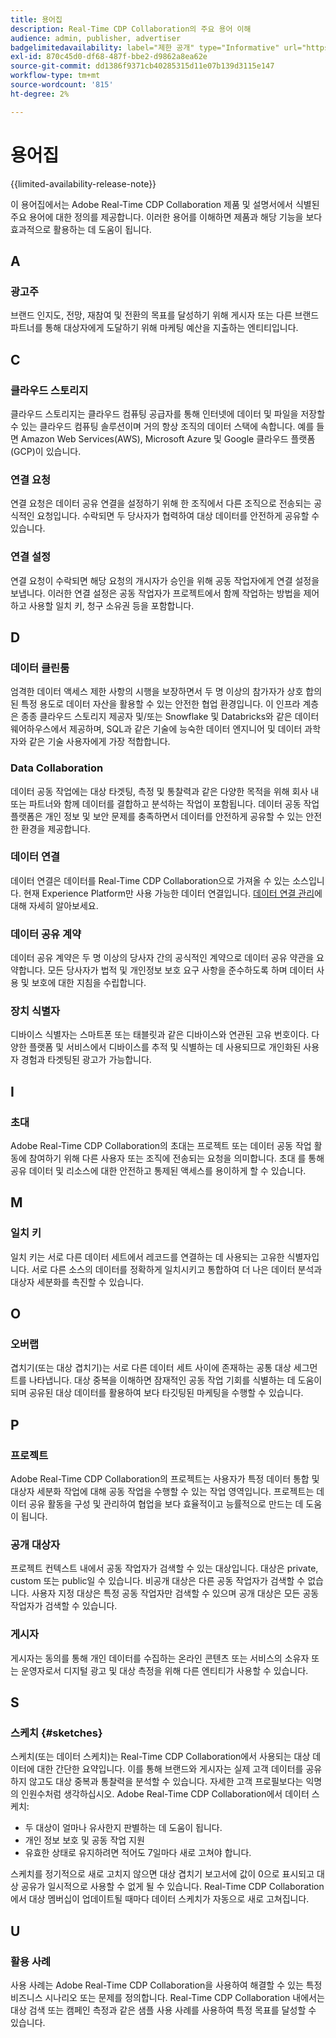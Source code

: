 ```yaml
---
title: 용어집
description: Real-Time CDP Collaboration의 주요 용어 이해
audience: admin, publisher, advertiser
badgelimitedavailability: label="제한 공개" type="Informative" url="https://helpx.adobe.com/legal/product-descriptions/real-time-customer-data-platform-collaboration.html newtab=true"
exl-id: 870c45d0-df68-487f-bbe2-d9862a8ea62e
source-git-commit: dd1386f9371cb40285315d11e07b139d3115e147
workflow-type: tm+mt
source-wordcount: '815'
ht-degree: 2%

---
```


# 용어집

{{limited-availability-release-note}}

이 용어집에서는 Adobe Real-Time CDP Collaboration 제품 및 설명서에서 식별된 주요 용어에 대한 정의를 제공합니다. 이러한 용어를 이해하면 제품과 해당 기능을 보다 효과적으로 활용하는 데 도움이 됩니다.

## A

### 광고주

브랜드 인지도, 전망, 재참여 및 전환의 목표를 달성하기 위해 게시자 또는 다른 브랜드 파트너를 통해 대상자에게 도달하기 위해 마케팅 예산을 지출하는 엔티티입니다.

## C

### 클라우드 스토리지

클라우드 스토리지는 클라우드 컴퓨팅 공급자를 통해 인터넷에 데이터 및 파일을 저장할 수 있는 클라우드 컴퓨팅 솔루션이며 거의 항상 조직의 데이터 스택에 속합니다. 예를 들면 Amazon Web Services(AWS), Microsoft Azure 및 Google 클라우드 플랫폼(GCP)이 있습니다.

### 연결 요청

연결 요청은 데이터 공유 연결을 설정하기 위해 한 조직에서 다른 조직으로 전송되는 공식적인 요청입니다. 수락되면 두 당사자가 협력하여 대상 데이터를 안전하게 공유할 수 있습니다.

### 연결 설정

연결 요청이 수락되면 해당 요청의 개시자가 승인을 위해 공동 작업자에게 연결 설정을 보냅니다. 이러한 연결 설정은 공동 작업자가 프로젝트에서 함께 작업하는 방법을 제어하고 사용할 일치 키, 청구 소유권 등을 포함합니다.

<!--

### Crosswalk

An identity crosswalk is a tool used to connect different identifiers across datasets to enrich your audience data with additional attributes or dimensions. It creates a bridge between different data points, allowing for a more comprehensive and cohesive view of the data.

-->

## D

### 데이터 클린룸

엄격한 데이터 액세스 제한 사항의 시행을 보장하면서 두 명 이상의 참가자가 상호 합의된 특정 용도로 데이터 자산을 활용할 수 있는 안전한 협업 환경입니다. 이 인프라 계층은 종종 클라우드 스토리지 제공자 및/또는 Snowflake 및 Databricks와 같은 데이터 웨어하우스에서 제공하며, SQL과 같은 기술에 능숙한 데이터 엔지니어 및 데이터 과학자와 같은 기술 사용자에게 가장 적합합니다.

### Data Collaboration

데이터 공동 작업에는 대상 타겟팅, 측정 및 통찰력과 같은 다양한 목적을 위해 회사 내 또는 파트너와 함께 데이터를 결합하고 분석하는 작업이 포함됩니다. 데이터 공동 작업 플랫폼은 개인 정보 및 보안 문제를 충족하면서 데이터를 안전하게 공유할 수 있는 안전한 환경을 제공합니다.

### 데이터 연결

데이터 연결은 데이터를 Real-Time CDP Collaboration으로 가져올 수 있는 소스입니다. 현재 Experience Platform만 사용 가능한 데이터 연결입니다. [데이터 연결 관리](/help/guide/setup/manage-data-connection.md)에 대해 자세히 알아보세요.

### 데이터 공유 계약

데이터 공유 계약은 두 명 이상의 당사자 간의 공식적인 계약으로 데이터 공유 약관을 요약합니다. 모든 당사자가 법적 및 개인정보 보호 요구 사항을 준수하도록 하며 데이터 사용 및 보호에 대한 지침을 수립합니다.

### 장치 식별자

디바이스 식별자는 스마트폰 또는 태블릿과 같은 디바이스와 연관된 고유 번호이다. 다양한 플랫폼 및 서비스에서 디바이스를 추적 및 식별하는 데 사용되므로 개인화된 사용자 경험과 타겟팅된 광고가 가능합니다.

## I

### 초대

Adobe Real-Time CDP Collaboration의 초대는 프로젝트 또는 데이터 공동 작업 활동에 참여하기 위해 다른 사용자 또는 조직에 전송되는 요청을 의미합니다. 초대 를 통해 공유 데이터 및 리소스에 대한 안전하고 통제된 액세스를 용이하게 할 수 있습니다.

<!--

## J

### Join key

In the context of identity crosswalks, a join key is a unique identifier used to match and link different identifiers across datasets, enabling the integration and unification of audience data from various sources. For example, a hashed email (HEM) can be a join key.

-->

## M

### 일치 키

일치 키는 서로 다른 데이터 세트에서 레코드를 연결하는 데 사용되는 고유한 식별자입니다. 서로 다른 소스의 데이터를 정확하게 일치시키고 통합하여 더 나은 데이터 분석과 대상자 세분화를 촉진할 수 있습니다.

## O

### 오버랩

겹치기(또는 대상 겹치기)는 서로 다른 데이터 세트 사이에 존재하는 공통 대상 세그먼트를 나타냅니다. 대상 중복을 이해하면 잠재적인 공동 작업 기회를 식별하는 데 도움이 되며 공유된 대상 데이터를 활용하여 보다 타깃팅된 마케팅을 수행할 수 있습니다.

## P

### 프로젝트

Adobe Real-Time CDP Collaboration의 프로젝트는 사용자가 특정 데이터 통합 및 대상자 세분화 작업에 대해 공동 작업을 수행할 수 있는 작업 영역입니다. 프로젝트는 데이터 공유 활동을 구성 및 관리하여 협업을 보다 효율적이고 능률적으로 만드는 데 도움이 됩니다.

### 공개 대상자

프로젝트 컨텍스트 내에서 공동 작업자가 검색할 수 있는 대상입니다. 대상은 private, custom 또는 public일 수 있습니다. 비공개 대상은 다른 공동 작업자가 검색할 수 없습니다. 사용자 지정 대상은 특정 공동 작업자만 검색할 수 있으며 공개 대상은 모든 공동 작업자가 검색할 수 있습니다.

### 게시자

게시자는 동의를 통해 개인 데이터를 수집하는 온라인 콘텐츠 또는 서비스의 소유자 또는 운영자로서 디지털 광고 및 대상 측정을 위해 다른 엔티티가 사용할 수 있습니다.

## S

### 스케치 {#sketches}

스케치(또는 데이터 스케치)는 Real-Time CDP Collaboration에서 사용되는 대상 데이터에 대한 간단한 요약입니다. 이를 통해 브랜드와 게시자는 실제 고객 데이터를 공유하지 않고도 대상 중복과 통찰력을 분석할 수 있습니다. 자세한 고객 프로필보다는 익명의 인원수처럼 생각하십시오.
Adobe Real-Time CDP Collaboration에서 데이터 스케치:

* 두 대상이 얼마나 유사한지 판별하는 데 도움이 됩니다.
* 개인 정보 보호 및 공동 작업 지원
* 유효한 상태로 유지하려면 적어도 7일마다 새로 고쳐야 합니다.

스케치를 정기적으로 새로 고치지 않으면 대상 겹치기 보고서에 값이 0으로 표시되고 대상 공유가 일시적으로 사용할 수 없게 될 수 있습니다. Real-Time CDP Collaboration에서 대상 멤버십이 업데이트될 때마다 데이터 스케치가 자동으로 새로 고쳐집니다.

## U

### 활용 사례

사용 사례는 Adobe Real-Time CDP Collaboration을 사용하여 해결할 수 있는 특정 비즈니스 시나리오 또는 문제를 정의합니다. Real-Time CDP Collaboration 내에서는 대상 검색 또는 캠페인 측정과 같은 샘플 사용 사례를 사용하여 특정 목표를 달성할 수 있습니다.
